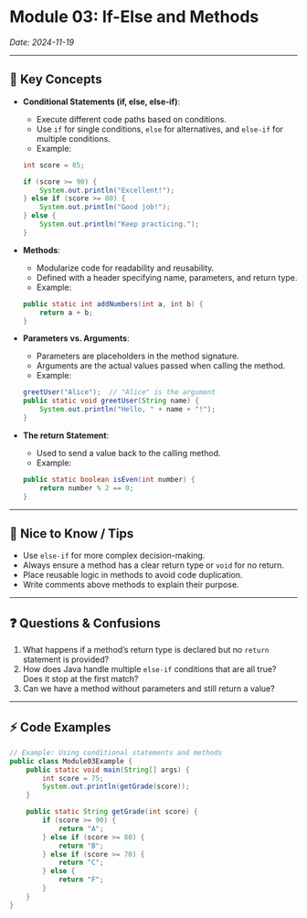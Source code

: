 # Module 03: If-Else and Methods
*Date: 2024-11-19*

---

## 📝 Key Concepts
- **Conditional Statements (if, else, else-if)**:
    - Execute different code paths based on conditions.
    - Use `if` for single conditions, `else` for alternatives, and `else-if` for multiple conditions.
    - Example:
    ```java
    int score = 85;

    if (score >= 90) {
        System.out.println("Excellent!");
    } else if (score >= 80) {
        System.out.println("Good job!");
    } else {
        System.out.println("Keep practicing.");
    }
    ```  

- **Methods**:
    - Modularize code for readability and reusability.
    - Defined with a header specifying name, parameters, and return type.
    - Example:
    ```java
    public static int addNumbers(int a, int b) {
        return a + b;
    }
    ```  

- **Parameters vs. Arguments**:
    - Parameters are placeholders in the method signature.
    - Arguments are the actual values passed when calling the method.
    - Example:
    ```java
    greetUser("Alice");  // "Alice" is the argument
    public static void greetUser(String name) {
        System.out.println("Hello, " + name + "!");
    }
    ```  

- **The return Statement**:
    - Used to send a value back to the calling method.
    - Example:
    ```java
    public static boolean isEven(int number) {
        return number % 2 == 0;
    }
    ```  

---

## 🔑 Nice to Know / Tips
- Use `else-if` for more complex decision-making.
- Always ensure a method has a clear return type or `void` for no return.
- Place reusable logic in methods to avoid code duplication.
- Write comments above methods to explain their purpose.

---

## ❓ Questions & Confusions
1. What happens if a method’s return type is declared but no `return` statement is provided?
2. How does Java handle multiple `else-if` conditions that are all true? Does it stop at the first match?
3. Can we have a method without parameters and still return a value?

---

## ⚡ Code Examples
```java
// Example: Using conditional statements and methods
public class Module03Example {
    public static void main(String[] args) {
        int score = 75;
        System.out.println(getGrade(score));
    }

    public static String getGrade(int score) {
        if (score >= 90) {
            return "A";
        } else if (score >= 80) {
            return "B";
        } else if (score >= 70) {
            return "C";
        } else {
            return "F";
        }
    }
}
